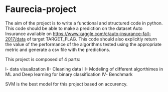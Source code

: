 # Faurecia-project

The aim of the project is to write a functional and structured code in python. This code should be able to make a prediction on the dataset Auto Insurance available on https://www.kaggle.com/c/auto-insurance-fall-2017/data of target TARGET_FLAG. This code should also explicitly return the value of the performance of the algorithms tested using the appropriate metric and generate a csv file with the predictions.

This project is composed of 4 parts: 

  I- data visualization 
 II- Cleaning data 
III- Modeling of different algorthimes in ML and Deep learning for binary classification 
 IV- Benchmark



SVM is the best model for this project based on accurency.
